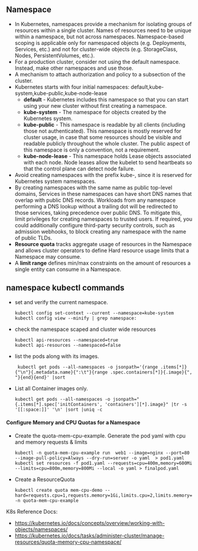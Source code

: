## Namespace 
- In Kubernetes, namespaces provide a mechanism for isolating groups of resources within a single cluster. Names of resources need to be unique within a namespace, but not across namespaces. Namespace-based scoping is applicable only for namespaced objects (e.g. Deployments, Services, etc.) and not for cluster-wide objects (e.g. StorageClass, Nodes, PersistentVolumes, etc.).
- For a production cluster, consider not using the default namespace. Instead, make other namespaces and use those.
- A mechanism to attach authorization and policy to a subsection of the cluster.
- Kubernetes starts with four initial namespaces: default,kube-system,kube-public,kube-node-lease
  - **default** - Kubernetes includes this namespace so that you can start using your new cluster without first creating a namespace.
  - **kube-system** - The namespace for objects created by the Kubernetes system.
  - **kube-public** - This namespace is readable by all clients (including those not authenticated). This namespace is mostly reserved for cluster usage, in case that some resources should be visible and readable publicly throughout the whole cluster. The public aspect of this namespace is only a convention, not a requirement.
  - **kube-node-lease** - This namespace holds Lease objects associated with each node. Node leases allow the kubelet to send heartbeats so that the control plane can detect node failure.
- Avoid creating namespaces with the prefix kube-, since it is reserved for Kubernetes system namespaces.
- By creating namespaces with the same name as public top-level domains, Services in these namespaces can have short DNS names that overlap with public DNS records. Workloads from any namespace performing a DNS lookup without a trailing dot will be redirected to those services, taking precedence over public DNS. To mitigate this, limit privileges for creating namespaces to trusted users. If required, you could additionally configure third-party security controls, such as admission webhooks, to block creating any namespace with the name of public TLDs.
- **Resource quota** tracks aggregate usage of resources in the Namespace and allows cluster operators to define Hard resource usage limits that a Namespace may consume.
- A **limit range** defines min/max constraints on the amount of resources a single entity can consume in a Namespace.

## namespace kubectl commands 
- set and verify the current namespace.
  ```
  kubectl config set-context --current --namespace=kube-system
  kubectl config view --minify | grep namespace:
  ```
- check the namespace scaped and cluster wide resources
  ```
  kubectl api-resources --namespaced=true
  kubectl api-resources --namespaced=false
  ```
- list the pods along with its images.
  ```
   kubectl get pods --all-namespaces -o jsonpath='{range .items[*]}{"\n"}{.metadata.name}{":\t"}{range .spec.containers[*]}{.image}{", "}{end}{end}' |sort
  ```
- List all Container images only.
  ```
  kubectl get pods --all-namespaces -o jsonpath="{.items[*].spec['initContainers', 'containers'][*].image}" |tr -s '[[:space:]]' '\n' |sort |uniq -c
  ```
#### Configure Memory and CPU Quotas for a Namespace
- Create the quota-mem-cpu-example. Generate the pod yaml with cpu and memory requests & limits
  ```
  kubectl -n quota-mem-cpu-example run  web1 --image=nginx --port=80 --image-pull-policy=Always --dry-run=server -o yaml  > pod1.yaml
  kubectl set resources -f pod1.yaml --requests=cpu=400m,memory=600Mi --limits=cpu=800m,memory=800Mi --local -o yaml > finalpod.yaml
  ```
- Create a ResourceQuota
  ```
  kubectl create quota mem-cpu-demo --hard=requests.cpu=1,requests.memory=1Gi,limits.cpu=2,limits.memory=2Gi,pods=2,services=1 -n quota-mem-cpu-example
  ```

K8s Reference Docs:
- https://kubernetes.io/docs/concepts/overview/working-with-objects/namespaces/
- https://kubernetes.io/docs/tasks/administer-cluster/manage-resources/quota-memory-cpu-namespace/
